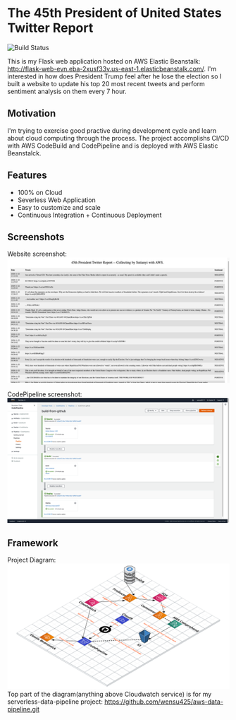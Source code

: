 # The 45th President of United States Twitter Report

![Build Status](https://codebuild.us-east-1.amazonaws.com/badges?uuid=eyJlbmNyeXB0ZWREYXRhIjoieWJldWpxN0xKbUlwNWJMdlh3UC80bE1GTTVtaTYzL1pndlNXVFBlSllZaU5Ed3l3aEM4L01SVzV4UnVXNlhxaURSSkFRNVVkWDRnU1lSNk5KQytMcnpFPSIsIml2UGFyYW1ldGVyU3BlYyI6IlpCSVlkWTh1enRsRFpEd2IiLCJtYXRlcmlhbFNldFNlcmlhbCI6MX0%3D&branch=main)

This is my Flask web application hosted on AWS Elastic Beanstalk: http://flask-web-evn.eba-2xusf33v.us-east-1.elasticbeanstalk.com/. I'm interested in how does President Trump feel after he lose the election so I built a website to update his top 20 most recent tweets and perform sentiment analysis on them every 7 hour. 


## Motivation

I'm trying to exercise good practive during development cycle and learn about cloud computing through the process. The project accomplishs CI/CD with AWS CodeBuild and CodePipeline and is deployed with AWS Elastic Beanstalck.

## Features

- 100% on Cloud
- Severless Web Application 
- Easy to customize and scale
- Continuous Integration + Continuous Deployment

## Screenshots

Website screenshot:
![web page](./resources/2.png)

CodePipeline screenshot:
![CD](./resources/1.png)


## Framework

Project Diagram: 
![diagram](./resources/3.png "Diagram")
Top part of the diagram(anything above Cloudwatch service) is for my serverless-data-pipeline project: https://github.com/wensu425/aws-data-pipeline.git

